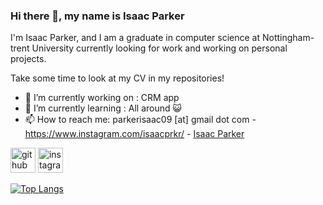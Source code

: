 ### Hi there 👋, my name is Isaac Parker
I'm Isaac Parker, and I am a graduate in computer science at Nottingham-trent University currently looking for work and working on personal projects.

Take some time to look at my CV in my repositories!

- 🔭 I’m currently working on : CRM app
- 🌱 I’m currently learning : All around 😺
- 📫 How to reach me: parkerisaac09 [at] gmail dot com - https://www.instagram.com/isaacprkr/ - [Isaac Parker](https://www.linkedin.com/in/isaac-parker-a1477a179/)


[<img src='https://cdn.jsdelivr.net/npm/simple-icons@3.0.1/icons/github.svg' alt='github' height='40'>](https://github.com/IsaacPrkr)  [<img src='https://cdn.jsdelivr.net/npm/simple-icons@3.0.1/icons/instagram.svg' alt='instagram' height='40'>]([https://www.instagram.com/https://www.instagram.com/isaacprkr//](https://www.instagram.com/isaacprkr/)) 

[![Top Langs](https://github-readme-stats.vercel.app/api/top-langs/?username=IsaacPrkr)](https://github.com/anuraghazra/github-readme-stats)

